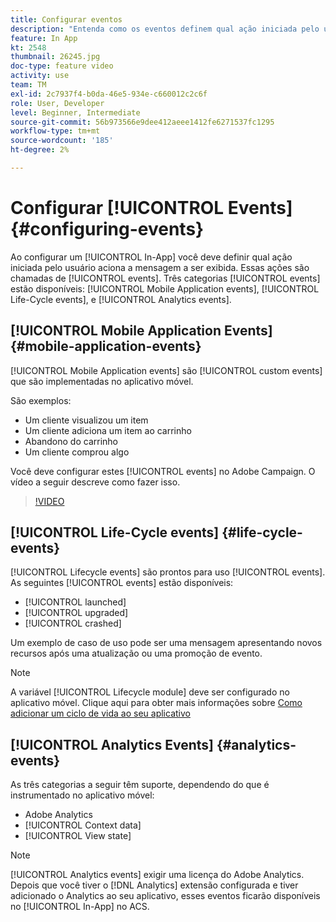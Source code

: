 ```yaml
---
title: Configurar eventos
description: "Entenda como os eventos definem qual ação iniciada pelo usuário aciona a exibição de uma mensagem no aplicativo. "
feature: In App
kt: 2548
thumbnail: 26245.jpg
doc-type: feature video
activity: use
team: TM
exl-id: 2c7937f4-b0da-46e5-934e-c660012c2c6f
role: User, Developer
level: Beginner, Intermediate
source-git-commit: 56b973566e9dee412aeee1412fe6271537fc1295
workflow-type: tm+mt
source-wordcount: '185'
ht-degree: 2%

---
```


# Configurar [!UICONTROL Events] {#configuring-events}

Ao configurar um [!UICONTROL In-App] você deve definir qual ação iniciada pelo usuário aciona a mensagem a ser exibida. Essas ações são chamadas de [!UICONTROL events]. Três categorias [!UICONTROL events] estão disponíveis: [!UICONTROL Mobile Application events], [!UICONTROL Life-Cycle events], e [!UICONTROL Analytics events].

## [!UICONTROL Mobile Application Events] {#mobile-application-events}

[!UICONTROL Mobile Application events] são [!UICONTROL custom events] que são implementadas no aplicativo móvel.

São exemplos:

* Um cliente visualizou um item
* Um cliente adiciona um item ao carrinho
* Abandono do carrinho
* Um cliente comprou algo

Você deve configurar estes [!UICONTROL events] no Adobe Campaign. O vídeo a seguir descreve como fazer isso.

>[!VIDEO](https://video.tv.adobe.com/v/26245?quality=12&learn=on)

## [!UICONTROL Life-Cycle events] {#life-cycle-events}

[!UICONTROL Lifecycle events] são prontos para uso [!UICONTROL events]. As seguintes [!UICONTROL events] estão disponíveis:

* [!UICONTROL launched]
* [!UICONTROL upgraded]
* [!UICONTROL crashed]

Um exemplo de caso de uso pode ser uma mensagem apresentando novos recursos após uma atualização ou uma promoção de evento.

>[!NOTE]
>
>A variável [!UICONTROL Lifecycle module] deve ser configurado no aplicativo móvel. Clique aqui para obter mais informações sobre [Como adicionar um ciclo de vida ao seu aplicativo](https://aep-sdks.gitbook.io/docs/using-mobile-extensions/mobile-core/lifecycle)

## [!UICONTROL Analytics Events] {#analytics-events}

As três categorias a seguir têm suporte, dependendo do que é instrumentado no aplicativo móvel:

* Adobe Analytics
* [!UICONTROL Context data]
* [!UICONTROL View state]

>[!NOTE]
>
>[!UICONTROL Analytics events] exigir uma licença do Adobe Analytics. Depois que você tiver o [!DNL Analytics] extensão configurada e tiver adicionado o Analytics ao seu aplicativo, esses eventos ficarão disponíveis no [!UICONTROL In-App] no ACS.
